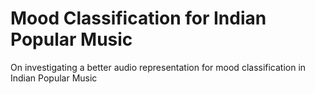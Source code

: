 # Mood Classification for Indian Popular Music
On investigating a better audio representation for mood classification in Indian Popular Music

